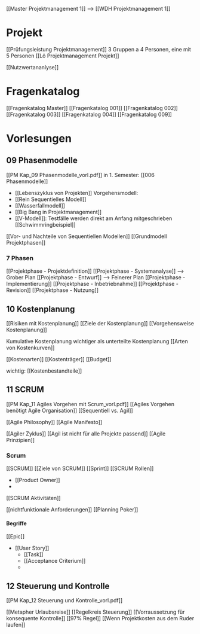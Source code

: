 
[[Master Projektmanagement 1]]
--> [[WDH Projektmanagement 1]]

# Projekt
[[Prüfungsleistung Projektmanagement]]
3 Gruppen a 4 Personen, eine mit 5 Personen
[[Lö Projektmanagement Projekt]]

[[Nutzwertananlyse]]

# Fragenkatalog
[[Fragenkatalog Master]]
[[Fragenkatalog 001]]
[[Fragenkatalog 002]]
[[Fragenkatalog 003]]
[[Fragenkatalog 004]]
[[Fragenkatalog 009]]

# Vorlesungen
## 09 Phasenmodelle
[[PM Kap_09 Phasenmodelle_vorl.pdf]]
in 1. Semester: [[006 Phasenmodelle]]

- [[Lebenszyklus von Projekten]]
Vorgehensmodell:
- [[Rein Sequentielles Modell]]
- [[Wasserfallmodell]]
- [[Big Bang in Projektmanagement]]
- [[V-Modell]]: Testfälle werden direkt am Anfang mitgeschrieben
[[Schwimmringbeispiel]]

[[Vor- und Nachteile von Sequentiellen Modellen]]
[[Grundmodell Projektphasen]]
### 7 Phasen
[[Projektphase - Projektdefinition]]
[[Projektphase - Systemanalyse]] --> Grober Plan
[[Projektphase - Entwurf]] --> Feinerer Plan
[[Projektphase - Implementierung]]
[[Projektphase - Inbetriebnahme]]
[[Projektphase - Revision]]
[[Projektphase - Nutzung]]

## 10 Kostenplanung
[[Risiken mit Kostenplanung]]
[[Ziele der Kostenplanung]]
[[Vorgehensweise Kostenplanung]]

Kumulative Kostenplanung wichtiger als unterteilte Kostenplanung
[[Arten von Kostenkurven]]


[[Kostenarten]]
[[Kostenträger]]
[[Budget]]

wichtig: [[Kostenbestandteile]]


## 11 SCRUM
[[PM Kap_11 Agiles Vorgehen mit Scrum_vorl.pdf]]
[[Agiles Vorgehen benötigt Agile Organisation]]
[[Sequentiell vs. Agil]]

[[Agile Philosophy]]
[[Agile Manifesto]]

[[Agiler Zyklus]]
[[Agil ist nicht für alle Projekte passend]]
[[Agile Prinzipien]]

### Scrum
[[SCRUM]]
[[Ziele von SCRUM]]
[[Sprint]]
[[SCRUM Rollen]]
- [[Product Owner]]
- 
[[SCRUM Aktivitäten]]

[[nichtfunktionale Anforderungen]]
[[Planning Poker]]


#### Begriffe
[[Epic]]
- [[User Story]]
	- [[Task]]
	- [[Acceptance Criterium]]
	- 









## 12 Steuerung und Kontrolle
[[PM Kap_12 Steuerung und Kontrolle_vorl.pdf]]

[[Metapher Urlaubsreise]]
[[Regelkreis Steuerung]]
[[Vorraussetzung für konsequente Kontrolle]]
[[97% Regel]]
[[Wenn Projektkosten aus dem Ruder laufen]]





